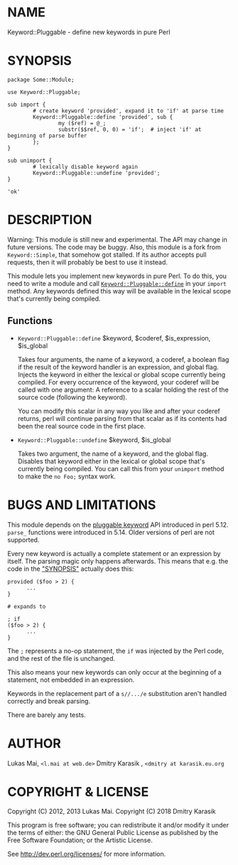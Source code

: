 # NAME

Keyword::Pluggable - define new keywords in pure Perl

# SYNOPSIS

    package Some::Module;
    
    use Keyword::Pluggable;
    
    sub import {
            # create keyword 'provided', expand it to 'if' at parse time
            Keyword::Pluggable::define 'provided', sub {
                    my ($ref) = @_;
                    substr($$ref, 0, 0) = 'if';  # inject 'if' at beginning of parse buffer
            };
    }
    
    sub unimport {
            # lexically disable keyword again
            Keyword::Pluggable::undefine 'provided';
    }

    'ok'

# DESCRIPTION

Warning: This module is still new and experimental. The API may change in
future versions. The code may be buggy. Also, this module is a fork from
`Keyword::Simple`, that somehow got stalled. If its author accepts pull requests,
then it will probably be best to use it instead.

This module lets you implement new keywords in pure Perl. To do this, you need
to write a module and call
[`Keyword::Pluggable::define`](#keyword-pluggable-define) in your `import`
method. Any keywords defined this way will be available in the lexical scope
that's currently being compiled.

## Functions

- `Keyword::Pluggable::define` $keyword, $coderef, $is\_expression, $is\_global

    Takes four arguments, the name of a keyword, a coderef, a boolean flag if the
    result of the keyword handler is an expression, and global flag. Injects the
    keyword in either the lexical or global scope currently being compiled. For
    every occurrence of the keyword, your coderef will be called with one argument:
    A reference to a scalar holding the rest of the source code (following the
    keyword).

    You can modify this scalar in any way you like and after your coderef returns,
    perl will continue parsing from that scalar as if its contents had been the
    real source code in the first place.

- `Keyword::Pluggable::undefine` $keyword, $is\_global

    Takes two argument, the name of a keyword, and the global flag. Disables that
    keyword either in the lexical or global scope that's currently being compiled. You can call this
    from your `unimport` method to make the `no Foo;` syntax work.

# BUGS AND LIMITATIONS

This module depends on the [pluggable keyword](https://metacpan.org/pod/perlapi.html#PL_keyword_plugin)
API introduced in perl 5.12. `parse_` functions were introduced in 5.14.
Older versions of perl are not supported.

Every new keyword is actually a complete statement or an expression by itself. The parsing magic
only happens afterwards. This means that e.g. the code in the ["SYNOPSIS"](#synopsis)
actually does this:

    provided ($foo > 2) {
          ...
    }

    # expands to

    ; if
    ($foo > 2) {
          ...
    }

The `;` represents a no-op statement, the `if` was injected by the Perl code,
and the rest of the file is unchanged.

This also means your new keywords can only occur at the beginning of a
statement, not embedded in an expression.

Keywords in the replacement part of a `s//.../e` substitution aren't handled
correctly and break parsing.

There are barely any tests.

# AUTHOR

Lukas Mai, `<l.mai at web.de>`
Dmitry Karasik , `<dmitry at karasik.eu.org`

# COPYRIGHT & LICENSE

Copyright (C) 2012, 2013 Lukas Mai.
Copyright (C) 2018 Dmitry Karasik

This program is free software; you can redistribute it and/or modify it
under the terms of either: the GNU General Public License as published
by the Free Software Foundation; or the Artistic License.

See http://dev.perl.org/licenses/ for more information.
